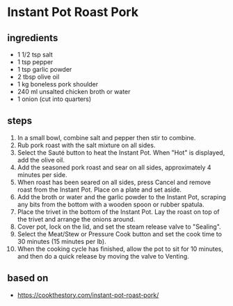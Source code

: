 # Instant Pot Roast Pork

## ingredients

- 1 1/2 tsp salt
- 1 tsp pepper
- 1 tsp garlic powder
- 2 tbsp olive oil
- 1 kg boneless pork shoulder
- 240 ml unsalted chicken broth or water
- 1 onion (cut into quarters)

## steps

1. In a small bowl, combine salt and pepper then stir to combine.
2. Rub pork roast with the salt mixture on all sides.
3. Select the Sauté button to heat the Instant Pot. When "Hot" is displayed, add the olive oil.
4. Add the seasoned pork roast and sear on all sides, approximately 4 minutes per side.
5. When roast has been seared on all sides, press Cancel and remove roast from the Instant Pot. Place on a plate and set aside.
6. Add the broth or water and the garlic powder to the Instant Pot, scraping any bits from the bottom with a wooden spoon or rubber spatula.
7. Place the trivet in the bottom of the Instant Pot. Lay the roast on top of the trivet and arrange the onions around.
8. Cover pot, lock on the lid, and set the steam release valve to "Sealing".
9. Select the Meat/Stew or Pressure Cook button and set the cook time to 30 minutes (15 minutes per lb).
10. When the cooking cycle has finished, allow the pot to sit for 10 minutes, and then do a quick release by moving the valve to Venting.

## based on

- https://cookthestory.com/instant-pot-roast-pork/
